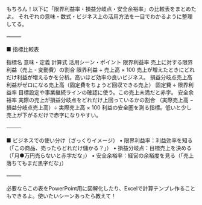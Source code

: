 もちろん！以下に「限界利益率・損益分岐点・安全余裕率」の比較表をまとめたよ。
それぞれの意味・数式・ビジネス上の活用方法を一目でわかるように整理してる。

⸻

■ 指標比較表

指標名	意味・定義	計算式	活用シーン・ポイント
限界利益率	売上に対する限界利益（売上 - 変動費）の割合	限界利益 ÷ 売上高 × 100	売上が増えたときにどれだけ利益が増えるかを分析。高いほど効率の良いビジネス。
損益分岐点売上高	利益がゼロになる売上高（固定費をちょうど回収できる売上）	固定費 ÷ 限界利益率	目標設定や事業継続ラインの確認に使う。この売上未満だと赤字。
安全余裕率	実際の売上が損益分岐点をどれだけ上回っているかの割合	（実際売上高 − 損益分岐点売上高）÷ 実際売上高 × 100	利益の安全圏を測る指標。低いと少し売上が下がるだけで赤字になりやすい。



⸻

■ ビジネスでの使い分け（ざっくりイメージ）
	•	限界利益率：利益効率を知る（「この商品、売ったらどれだけ儲かる？」）
	•	損益分岐点：目標売上を決める（「月●万円売らないと赤字だな」）
	•	安全余裕率：経営の余裕度を見る（「売上落ちてもまだ黒字だな」）

⸻

必要ならこの表をPowerPoint用に図解化したり、Excelで計算テンプレ作ることもできるよ。使いたいシーンあったら教えて！
